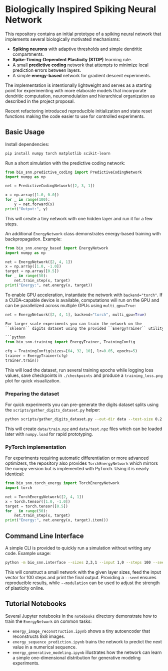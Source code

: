 # Biologically Inspired Spiking Neural Network

This repository contains an initial prototype of a spiking neural network that
implements several biologically motivated mechanisms:

- **Spiking neurons** with adaptive thresholds and simple dendritic
  compartments.
- **Spike-Timing-Dependent Plasticity (STDP)** learning rule.
- A small **predictive coding** network that attempts to minimize local
  prediction errors between layers.
- A simple **energy-based** network for gradient descent experiments.

The implementation is intentionally lightweight and serves as a starting point
for experimenting with more elaborate models that incorporate dendritic
computation, neuromodulation and hierarchical organization as described in the
project proposal.

Recent refactoring introduced reproducible initialization and state reset
functions making the code easier to use for controlled experiments.

## Basic Usage

Install dependencies:

```bash
pip install numpy torch matplotlib scikit-learn
```

Run a short simulation with the predictive coding network:

```python
from bio_snn.predictive_coding import PredictiveCodingNetwork
import numpy as np

net = PredictiveCodingNetwork([2, 3, 1])

x = np.array([1.0, 0.0])
for _ in range(100):
    y = net.forward(x)
print("Output:", y)
```

This will create a tiny network with one hidden layer and run it for a few
steps.

An additional ``EnergyNetwork`` class demonstrates energy-based training with
backpropagation. Example:

```python
from bio_snn.energy_based import EnergyNetwork
import numpy as np

net = EnergyNetwork([2, 4, 1])
x = np.array([1.0, -1.0])
target = np.array([0.5])
for _ in range(50):
    net.train_step(x, target)
print("Energy:", net.energy(x, target))
```

To enable GPU acceleration, instantiate the network with ``backend="torch"``. If a
CUDA-capable device is available, computations will run on the GPU and can be
parallelized across multiple GPUs using ``multi_gpu=True``:

```python
net = EnergyNetwork([2, 4, 1], backend="torch", multi_gpu=True)

For larger scale experiments you can train the network on the
``sklearn`` digits dataset using the provided ``EnergyTrainer`` utility:

```python
from bio_snn.training import EnergyTrainer, TrainingConfig

cfg = TrainingConfig(sizes=[64, 32, 10], lr=0.05, epochs=5)
trainer = EnergyTrainer(cfg)
trainer.train()
```

This will load the dataset, run several training epochs while logging loss
values, save checkpoints in ``./checkpoints`` and produce a ``training_loss.png``
plot for quick visualization.

### Preparing the dataset

For quick experiments you can pre-generate the digits dataset splits using the
``scripts/gather_digits_dataset.py`` helper:

```bash
python scripts/gather_digits_dataset.py --out-dir data --test-size 0.2 --random-state 0
```

This will create ``data/train.npz`` and ``data/test.npz`` files which can be
loaded later with ``numpy.load`` for rapid prototyping.

### PyTorch implementation

For experiments requiring automatic differentiation or more advanced optimizers,
the repository also provides ``TorchEnergyNetwork`` which mirrors the numpy
version but is implemented with PyTorch. Using it is nearly identical:

```python
from bio_snn.torch_energy import TorchEnergyNetwork
import torch

net = TorchEnergyNetwork([2, 4, 1])
x = torch.tensor([1.0, -1.0])
target = torch.tensor([0.5])
for _ in range(50):
    net.train_step(x, target)
print("Energy:", net.energy(x, target).item())
```

## Command Line Interface

A simple CLI is provided to quickly run a simulation without writing any code.
Example usage:

```bash
python -m bio_snn.interface --sizes 2,3,1 --input 1,0 --steps 100 --seed 0
```

This will construct a small network with the given layer sizes, feed the input
vector for 100 steps and print the final output.  Providing a ``--seed`` ensures
reproducible results, while ``--modulation`` can be used to adjust the strength
of plasticity online.

## Tutorial Notebooks

Several Jupyter notebooks in the ``notebooks`` directory demonstrate how to
train the ``EnergyNetwork`` on common tasks:

- ``energy_image_reconstruction.ipynb`` shows a tiny autoencoder that
  reconstructs 8x8 images.
- ``energy_sequence_prediction.ipynb`` trains the network to predict the next
  value in a numerical sequence.
- ``energy_generative_modeling.ipynb`` illustrates how the network can learn a
  simple one-dimensional distribution for generative modeling experiments.
